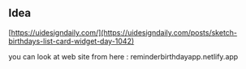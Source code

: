 ## Idea

[https://uidesigndaily.com/](https://uidesigndaily.com/posts/sketch-birthdays-list-card-widget-day-1042)

you can look at web site from here : reminderbirthdayapp.netlify.app
